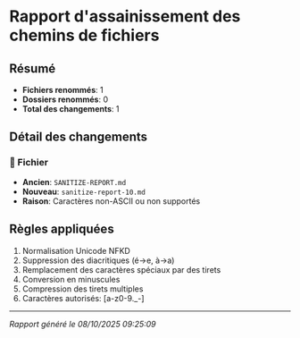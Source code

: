 # Rapport d'assainissement des chemins de fichiers

## Résumé
- **Fichiers renommés**: 1
- **Dossiers renommés**: 0
- **Total des changements**: 1

## Détail des changements

### 📄 Fichier
- **Ancien**: `SANITIZE-REPORT.md`
- **Nouveau**: `sanitize-report-10.md`
- **Raison**: Caractères non-ASCII ou non supportés



## Règles appliquées
1. Normalisation Unicode NFKD
2. Suppression des diacritiques (é→e, à→a)
3. Remplacement des caractères spéciaux par des tirets
4. Conversion en minuscules
5. Compression des tirets multiples
6. Caractères autorisés: [a-z0-9._-]

---
*Rapport généré le 08/10/2025 09:25:09*
